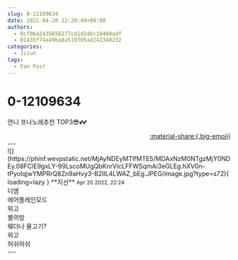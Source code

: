 ```yaml
---
slug: 0-12109634
date: 2022-04-20 22:20:49+09:00
authors:
  - 8cf06a2435656277cd1d246c18460adf
  - 01435f74a49ba8a519705ad242348232
categories:
  - Jisun
tags:
  - Fan Post
---
```


# 0-12109634

<div class="post-container" markdown="1">
<div class="content-container md-sidebar__scrollwrap" markdown="1">

언니 프나노래추천 TOP3😎💕💕

</div>
</div>

<div style="text-align: right;" markdown="1">
<a href="https://weverse.io/fromis9/fanpost/0-12109634" style="text-align: right;">:material-share:{.big-emoji}</a>
</div>
---

<div class="comments-container md-sidebar__scrollwrap" markdown="1">
<div class="comment" markdown="1">
<div class='id-container' markdown="1">
![](https://phinf.wevpstatic.net/MjAyNDEyMTlfMTE5/MDAxNzM0NTgzMjY0NDEy.08FClE9gxLY-99LscoMUgQbKnrVicLFFWSqmAi3eGLEg.hXV0n-tPyoIqjwYMPRrQ8Zn9aHvy3-B2llL4LWAZ_bEg.JPEG/image.jpg?type=s72){ loading=lazy }
**<span class="artist">지선</span>** <small>Apr 20 2022, 22:24</small><br>
</div>
<div class='comment-body' markdown="1">
디엠<br>에어플레인모드<br>위고<br>별의밤<br>웨더나 물고기?<br>위고<br>허쉬허쉬
</div>
</div>
</div>
---
